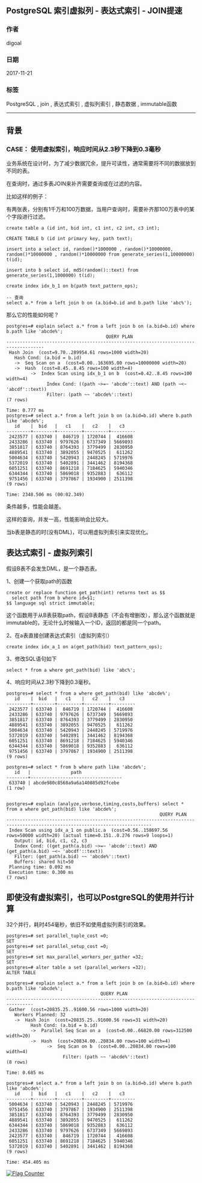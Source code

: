 ## PostgreSQL 索引虚拟列 - 表达式索引 - JOIN提速    
                    
### 作者                    
digoal                    
                    
### 日期                    
2017-11-21                   
                    
### 标签                    
PostgreSQL , join , 表达式索引 , 虚拟列索引 , 静态数据 , immutable函数      
                    
----                    
                    
## 背景    
### CASE： 使用虚拟索引，响应时间从2.3秒下降到0.3毫秒  
业务系统在设计时，为了减少数据冗余，提升可读性，通常需要将不同的数据放到不同的表。  
  
在查询时，通过多表JOIN来补齐需要查询或在过滤的内容。  
  
比如这样的例子：  
  
有两张表，分别有1千万和100万数据，当用户查询时，需要补齐那100万表中的某个字段进行过滤。  
  
```  
create table a (id int, bid int, c1 int, c2 int, c3 int);  
  
CREATE TABLE b (id int primary key, path text);  
  
insert into a select id, random()*1000000 , random()*10000000, random()*10000000 , random()*10000000 from generate_series(1,10000000) t(id);  
  
insert into b select id, md5(random()::text) from generate_series(1,1000000) t(id);  
  
create index idx_b_1 on b(path text_pattern_ops);  
  
-- 查询  
select a.* from a left join b on (a.bid=b.id and b.path like 'abc%');  
```  
  
那么它的性能如何呢？  
  
```  
postgres=# explain select a.* from a left join b on (a.bid=b.id) where b.path like 'abcde%';  
                                     QUERY PLAN                                       
------------------------------------------------------------------------------------  
 Hash Join  (cost=9.70..289954.61 rows=1000 width=20)  
   Hash Cond: (a.bid = b.id)  
   ->  Seq Scan on a  (cost=0.00..163695.00 rows=10000000 width=20)  
   ->  Hash  (cost=8.45..8.45 rows=100 width=4)  
         ->  Index Scan using idx_b_1 on b  (cost=0.42..8.45 rows=100 width=4)  
               Index Cond: ((path ~>=~ 'abcde'::text) AND (path ~<~ 'abcdf'::text))  
               Filter: (path ~~ 'abcde%'::text)  
(7 rows)  
  
Time: 0.777 ms  
postgres=# select a.* from a left join b on (a.bid=b.id) where b.path like 'abcde%';  
   id    |  bid   |   c1    |   c2    |   c3      
---------+--------+---------+---------+---------  
 2423577 | 633740 |  846719 | 1720744 |  416608  
 2433286 | 633740 | 9797626 | 6737349 | 5669893  
 3851817 | 633740 | 8764393 | 3779499 | 2830950  
 4889541 | 633740 | 3892055 | 9470525 |  611262  
 5004634 | 633740 | 5420943 | 2448245 | 5719976  
 5372019 | 633740 | 5402891 | 3441462 | 8194368  
 6051251 | 633740 | 8691218 | 7184625 | 5940346  
 6344344 | 633740 | 5869018 | 9352883 |  636112  
 9751456 | 633740 | 3797867 | 1934900 | 2511398  
(9 rows)  
  
Time: 2348.506 ms (00:02.349)  
```  
  
条件越多，性能会越差。  
  
这样的查询，并发一高，性能影响会比较大。  
  
当b表是静态的时(没有DML)，可以用虚拟列索引来实现优化。  
  
## 表达式索引 - 虚拟列索引  
假设B表不会发生DML，是一个静态表。  
  
1、创建一个获取path的函数  
  
```  
create or replace function get_path(int) returns text as $$  
  select path from b where id=$1;  
$$ language sql strict immutable;  
```  
  
这个函数用于从B表获取path，假设B表静态（不会有增删改），那么这个函数就是immutable的，无论什么时候输入一个ID，返回的都是同一个path。  
  
2、在a表直接创建表达式索引（虚拟列索引）  
  
```  
create index idx_a_1 on a(get_path(bid) text_pattern_ops);  
```  
  
3、修改SQL语句如下  
  
```  
select * from a where get_path(bid) like 'abc%';  
```  
  
4、响应时间从2.3秒下降到0.3毫秒。  
  
```  
postgres=# select * from a where get_path(bid) like 'abcde%';  
   id    |  bid   |   c1    |   c2    |   c3      
---------+--------+---------+---------+---------  
 2423577 | 633740 |  846719 | 1720744 |  416608  
 2433286 | 633740 | 9797626 | 6737349 | 5669893  
 3851817 | 633740 | 8764393 | 3779499 | 2830950  
 4889541 | 633740 | 3892055 | 9470525 |  611262  
 5004634 | 633740 | 5420943 | 2448245 | 5719976  
 5372019 | 633740 | 5402891 | 3441462 | 8194368  
 6051251 | 633740 | 8691218 | 7184625 | 5940346  
 6344344 | 633740 | 5869018 | 9352883 |  636112  
 9751456 | 633740 | 3797867 | 1934900 | 2511398  
(9 rows)  
  
postgres=# select * from b where path like 'abcde%';  
   id   |               path                 
--------+----------------------------------  
 633740 | abcde980c8568a9a6a140885d92fcebe  
(1 row)  
  
  
postgres=# explain (analyze,verbose,timing,costs,buffers) select * from a where get_path(bid) like 'abcde%';  
                                                         QUERY PLAN                                                           
----------------------------------------------------------------------------------------------------------------------------  
 Index Scan using idx_a_1 on public.a  (cost=0.56..158697.56 rows=50000 width=20) (actual time=0.151..0.276 rows=9 loops=1)  
   Output: id, bid, c1, c2, c3  
   Index Cond: ((get_path(a.bid) ~>=~ 'abcde'::text) AND (get_path(a.bid) ~<~ 'abcdf'::text))  
   Filter: (get_path(a.bid) ~~ 'abcde%'::text)  
   Buffers: shared hit=50  
 Planning time: 0.092 ms  
 Execution time: 0.300 ms  
(7 rows)  
```  
  
## 即使没有虚拟索引，也可以PostgreSQL的使用并行计算  
32个并行，耗时454毫秒，依旧不如使用虚拟列索引的效果。  
  
```  
postgres=# set parallel_tuple_cost =0;  
SET  
postgres=# set parallel_setup_cost =0;  
SET  
postgres=# set max_parallel_workers_per_gather =32;  
SET  
postgres=# alter table a set (parallel_workers =32);  
ALTER TABLE  
  
postgres=# explain select a.* from a left join b on (a.bid=b.id) where b.path like 'abcde%';  
                                   QUERY PLAN                                     
--------------------------------------------------------------------------------  
 Gather  (cost=20835.25..91600.56 rows=1000 width=20)  
   Workers Planned: 32  
   ->  Hash Join  (cost=20835.25..91600.56 rows=31 width=20)  
         Hash Cond: (a.bid = b.id)  
         ->  Parallel Seq Scan on a  (cost=0.00..66820.00 rows=312500 width=20)  
         ->  Hash  (cost=20834.00..20834.00 rows=100 width=4)  
               ->  Seq Scan on b  (cost=0.00..20834.00 rows=100 width=4)  
                     Filter: (path ~~ 'abcde%'::text)  
(8 rows)  
  
Time: 0.685 ms  
  
postgres=# select a.* from a left join b on (a.bid=b.id) where b.path like 'abcde%';  
   id    |  bid   |   c1    |   c2    |   c3      
---------+--------+---------+---------+---------  
 5004634 | 633740 | 5420943 | 2448245 | 5719976  
 9751456 | 633740 | 3797867 | 1934900 | 2511398  
 3851817 | 633740 | 8764393 | 3779499 | 2830950  
 4889541 | 633740 | 3892055 | 9470525 |  611262  
 6344344 | 633740 | 5869018 | 9352883 |  636112  
 2433286 | 633740 | 9797626 | 6737349 | 5669893  
 2423577 | 633740 |  846719 | 1720744 |  416608  
 6051251 | 633740 | 8691218 | 7184625 | 5940346  
 5372019 | 633740 | 5402891 | 3441462 | 8194368  
(9 rows)  
  
Time: 454.405 ms  
```  
  
  
<a rel="nofollow" href="http://info.flagcounter.com/h9V1"  ><img src="http://s03.flagcounter.com/count/h9V1/bg_FFFFFF/txt_000000/border_CCCCCC/columns_2/maxflags_12/viewers_0/labels_0/pageviews_0/flags_0/"  alt="Flag Counter"  border="0"  ></a>  
  
